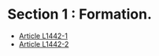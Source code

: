 # Section 1 : Formation.

* [Article L1442-1](./LEGIARTI000031091221.md)
* [Article L1442-2](./LEGIARTI000031091218.md)
